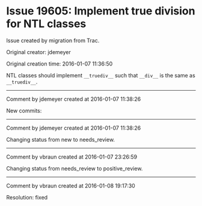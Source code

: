 # Issue 19605: Implement true division for NTL classes

Issue created by migration from Trac.

Original creator: jdemeyer

Original creation time: 2016-01-07 11:36:50

NTL classes should implement `__truediv__` such that `__div__` is the same as `__truediv__`.


---

Comment by jdemeyer created at 2016-01-07 11:38:26

New commits:


---

Comment by jdemeyer created at 2016-01-07 11:38:26

Changing status from new to needs_review.


---

Comment by vbraun created at 2016-01-07 23:26:59

Changing status from needs_review to positive_review.


---

Comment by vbraun created at 2016-01-08 19:17:30

Resolution: fixed
